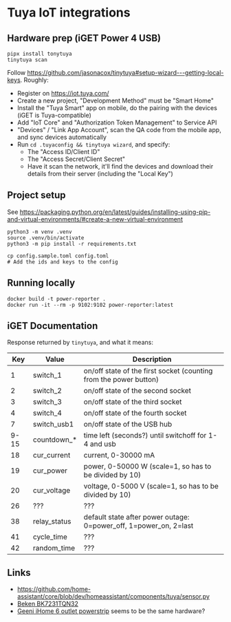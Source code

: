 # Tuya IoT integrations

## Hardware prep (iGET Power 4 USB)

```shell
pipx install tonytuya
tinytuya scan
```

Follow <https://github.com/jasonacox/tinytuya#setup-wizard---getting-local-keys>.
Roughly:

* Register on <https://iot.tuya.com/>
* Create a new project, "Development Method" must be "Smart Home"
* Install the "Tuya Smart" app on mobile, do the pairing with the devices (iGET is Tuya-compatible)
* Add "IoT Core" and "Authorization Token Management" to Service API
* "Devices" / "Link App Account", scan the QA code from the mobile app, and sync devices automatically
* Run `cd .tuyaconfig && tinytuya wizard`, and specify:
  * The "Access ID/Client ID"
  * The "Access Secret/Client Secret"
  * Have it scan the network, it'll find the devices and download their details from their server (including the "Local Key")

## Project setup

See <https://packaging.python.org/en/latest/guides/installing-using-pip-and-virtual-environments/#create-a-new-virtual-environment>

```shell
python3 -m venv .venv
source .venv/bin/activate
python3 -m pip install -r requirements.txt
```

```shell
cp config.sample.toml config.toml
# Add the ids and keys to the config
```

## Running locally

```shell
docker build -t power-reporter .
docker run -it --rm -p 9102:9102 power-reporter:latest
```

## iGET Documentation

Response returned by `tinytuya`, and what it means:

|**Key**|**Value**      |**Description**                                                    |
|-------|---------------|-------------------------------------------------------------------|
| 1     | switch_1      | on/off state of the first socket (counting from the power button) |
| 2     | switch_2      | on/off state of the second socket                                 |
| 3     | switch_3      | on/off state of the third socket                                  |
| 4     | switch_4      | on/off state of the fourth socket                                 |
| 7     | switch_usb1   | on/off state of the USB hub                                       |
| 9-15  | countdown_*   | time left (seconds?) until switchoff for 1-4 and usb              |
| 18    | cur_current   | current, 0-30000 mA                                               |
| 19    | cur_power     | power, 0-50000 W (scale=1, so has to be divided by 10)            |
| 20    | cur_voltage   | voltage, 0-5000 V (scale=1, so has to be divided by 10)           |
| 26    | ???           | ???                                                               |
| 38    | relay_status  | default state after power outage: 0=power_off, 1=power_on, 2=last |
| 41    | cycle_time    | ???                                                               |
| 42    | random_time   | ???                                                               |

## Links

* <https://github.com/home-assistant/core/blob/dev/homeassistant/components/tuya/sensor.py>
* [Beken BK7231TQN32](https://www.elektroda.com/news/news3951016.html)
* [Geeni iHome 6 outlet powerstrip](https://www.elektroda.com/news/news3966478.html) seems to be the same hardware?
